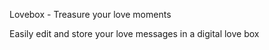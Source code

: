 Lovebox - Treasure your love moments

Easily edit and store your love messages in a digital love box

